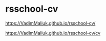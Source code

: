 # rsschool-cv

https://VadimMaliuk.github.io/rsschool-cv/

https://VadimMaliuk.github.io/rsschool-cv/cv
